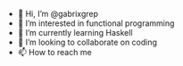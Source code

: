 - 👋 Hi, I’m @gabrixgrep
- 👀 I’m interested in functional programming 
- 🌱 I’m currently learning Haskell
- 💞️ I’m looking to collaborate on coding
- 📫 How to reach me 

<!---
gabrixgrep/gabrixgrep is a ✨ special ✨ repository because its `README.md` (this file) appears on your GitHub profile.
You can click the Preview link to take a look at your changes.
--->
